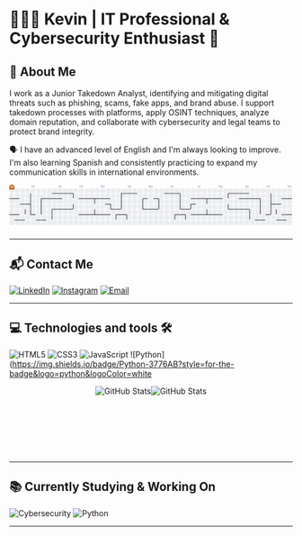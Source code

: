 # 👨🏻‍💻 Kevin | IT Professional & Cybersecurity Enthusiast 👾

## 📝 About Me

I work as a Junior Takedown Analyst, identifying and mitigating digital threats such as phishing, scams, fake apps, and brand abuse. I support takedown processes with platforms, apply OSINT techniques, analyze domain reputation, and collaborate with cybersecurity and legal teams to protect brand integrity.

🗣️ I have an advanced level of English and I'm always looking to improve. I'm also learning Spanish and consistently practicing to expand my communication skills in international environments.

<picture>
  <source media="(prefers-color-scheme: dark)" srcset="https://raw.githubusercontent.com/KevinRicardino/KevinRicardino/output/pacman-contribution-graph-dark.svg">
  <source media="(prefers-color-scheme: light)" srcset="https://raw.githubusercontent.com/KevinRicardino/KevinRicardino/output/pacman-contribution-graph.svg">
  <img alt="pacman contribution graph" src="https://raw.githubusercontent.com/KevinRicardino/KevinRicardino/output/pacman-contribution-graph.svg">
</picture>

---

## 📬 Contact Me

<div align="left">

[![LinkedIn](https://img.shields.io/badge/LinkedIn-0077B5?style=for-the-badge&logo=linkedin&logoColor=white)](https://www.linkedin.com/in/kjoseber/)
[![Instagram](https://img.shields.io/badge/Instagram-E4405F?style=for-the-badge&logo=instagram&logoColor=white)](https://www.instagram.com/kevinricardino/)
[![Email](https://img.shields.io/badge/Email-D14836?style=for-the-badge&logo=gmail&logoColor=white)](mailto:kevin.j.bernardes@gmail.com)

</div>

---

## 💻 Technologies and tools 🛠️

<div align="left">

![HTML5](https://img.shields.io/badge/HTML5-E34F26?style=for-the-badge&logo=html5&logoColor=white)
![CSS3](https://img.shields.io/badge/CSS3-1572B6?style=for-the-badge&logo=css3&logoColor=white)
![JavaScript](https://img.shields.io/badge/JavaScript-F7DF1E?style=for-the-badge&logo=javascript&logoColor=black)
![Python](https://img.shields.io/badge/Python-3776AB?style=for-the-badge&logo=python&logoColor=white

<center>
  <div style="display: flex; flex-wrap: nowrap; overflow-x: hidden; justify-content: center; align-items: center; max-width: 640px;">
    <img
      alt="GitHub Stats"
      src="https://github-readme-stats.vercel.app/api?username=KevinRicardino&show_icons=true&theme=tokyonight&include_all_commits=true&locale=pt-br"
      style="height: 120px; width: auto; flex-shrink: 0; object-fit: contain; margin: 0; padding: 0; border: none;"
    />
    <img
      alt="GitHub Stats"
      src="https://github-readme-stats.vercel.app/api/top-langs/?username=KevinRicardino&theme=tokyonight&layout=compact&custom_title=Tecnologias&langs_count=9"
      style="height: 120px; width: auto; flex-shrink: 0; object-fit: contain; margin: 0; padding: 0; border: none;"
    />
  </div>
</center>

</div>

---

## 📚 Currently Studying & Working On

<div align="left">

![Cybersecurity](https://img.shields.io/badge/Cybersecurity-005CFF?style=for-the-badge&logo=kalilinux&logoColor=white)
![Python](https://img.shields.io/badge/Python-3776AB?style=for-the-badge&logo=python&logoColor=white)

</div>

---







